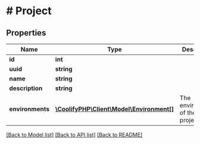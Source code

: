 # # Project

## Properties

Name | Type | Description | Notes
------------ | ------------- | ------------- | -------------
**id** | **int** |  | [optional]
**uuid** | **string** |  | [optional]
**name** | **string** |  | [optional]
**description** | **string** |  | [optional]
**environments** | [**\CoolifyPHP\Client\Model\Environment[]**](Environment.md) | The environments of the project. | [optional]

[[Back to Model list]](../../README.md#models) [[Back to API list]](../../README.md#endpoints) [[Back to README]](../../README.md)
